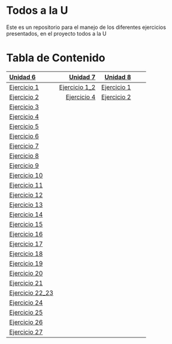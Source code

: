 # Todos a la U

Este es un repositorio para el manejo de los diferentes ejercicios presentados, en el proyecto todos a la U

# Tabla de Contenido

| [Unidad 6](https://github.com/nortigozab/Todos_a_la_U/tree/main/Unidad_6) | [Unidad 7](https://github.com/nortigozab/Todos_a_la_U/tree/main/Unidad_7) | [Unidad 8](https://github.com/nortigozab/Todos_a_la_U/tree/main/Unidad_8)  |     |     |
| :------------------------------------------------------------------------ | ------------------------------------------------------------------------: |  ------------------------------------------------------------------------: | --: | --: |
| [Ejercicio 1](./Unidad_6/Ejercicio_1.js)                                  | [Ejercicio 1_2](./Unidad_7/unidad7_1.drawio.png)                          |  [Ejercicio 1](./Unidad_8/Ejercicio_1)                                     |     |     |
| [Ejercicio 2](./Unidad_6/Ejercicio_2.js)                                  | [Ejercicio 4](./Unidad_7/Unidad_7_4.sql)                                  |  [Ejercicio 2](./Unidad_8/Ejercicio_2)                                     |     |     |
| [Ejercicio 3](./Unidad_6/Ejercicio_3.js)                                  |                                                                           |                                                                            |     |     |
| [Ejercicio 4](./Unidad_6/Ejercicio_4.js)                                  |                                                                           |                                                                            |     |     |
| [Ejercicio 5](./Unidad_6/Ejercicio_5.js)                                  |                                                                           |                                                                            |     |     |
| [Ejercicio 6](./Unidad_6/Ejercicio_6.js)                                  |                                                                           |                                                                            |     |     |
| [Ejercicio 7](./Unidad_6/Ejercicio_7.js)                                  |                                                                           |                                                                            |     |     |
| [Ejercicio 8](./Unidad_6/Ejercicio_8.js)                                  |                                                                           |                                                                            |     |     |
| [Ejercicio 9](./Unidad_6/Ejercicio_9.js)                                  |                                                                           |                                                                            |     |     |
| [Ejercicio 10](./Unidad_6/Ejercicio_10.js)                                |                                                                           |                                                                            |     |     |
| [Ejercicio 11](./Unidad_6/Ejercicio_11.js)                                |                                                                           |                                                                            |     |     |
| [Ejercicio 12](./Unidad_6/Ejercicio_12.js)                                |                                                                           |                                                                            |     |     |
| [Ejercicio 13](./Unidad_6/Ejercicio_13.js)                                |                                                                           |                                                                            |     |     |
| [Ejercicio 14](./Unidad_6/Ejercicio_14.js)                                |                                                                           |                                                                            |     |     |
| [Ejercicio 15](./Unidad_6/Ejercicio_15.js)                                |                                                                           |                                                                            |     |     |
| [Ejercicio 16](./Unidad_6/Ejercicio_16.js)                                |                                                                           |                                                                            |     |     |
| [Ejercicio 17](./Unidad_6/Ejercicio_17.js)                                |                                                                           |                                                                            |     |     |
| [Ejercicio 18](./Unidad_6/Ejercicio_18.js)                                |                                                                           |                                                                            |     |     |
| [Ejercicio 19](./Unidad_6/Ejercicio_19)                                   |                                                                           |                                                                            |     |     |
| [Ejercicio 20](./Unidad_6/Ejercicio_20.js)                                |                                                                           |                                                                            |     |     |
| [Ejercicio 21](./Unidad_6/Ejercicio_21)                                   |                                                                           |                                                                            |     |     |
| [Ejercicio 22_23](./Unidad_6/Ejercicio_22_23)                             |                                                                           |                                                                            |     |     |
| [Ejercicio 24](./Unidad_6/Ejercicio_24)                                   |                                                                           |                                                                            |     |     |
| [Ejercicio 25](./Unidad_6/Ejercicio_25)                                   |                                                                           |                                                                            |     |     |
| [Ejercicio 26](./Unidad_6/Ejercicio_26)                                   |                                                                           |                                                                            |     |     |
| [Ejercicio 27](./Unidad_6/Ejercicio_27)                                   |                                                                           |                                                                            |     |     | 